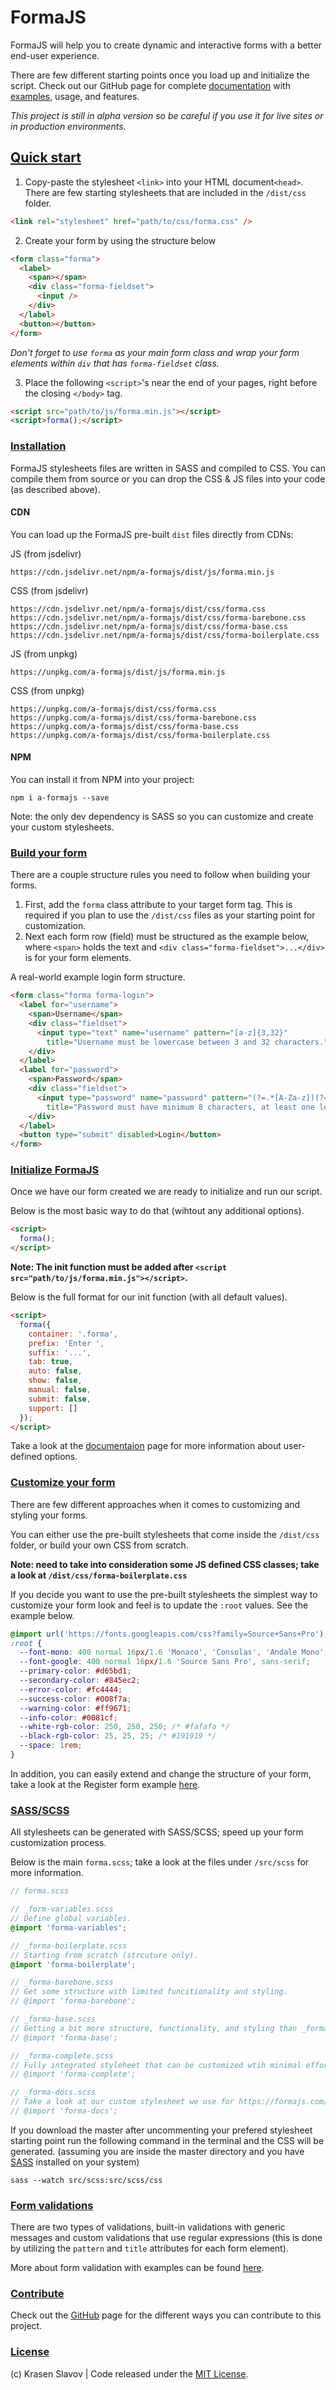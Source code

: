 # FormaJS

FormaJS will help you to create dynamic and interactive forms with a better end-user experience.

There are few different starting points once you load up and initialize the script. Check out our GitHub page for complete [documentation](https://formajs.com/) with [examples](https://formajs.com/examples/index.html), usage, and features.

*This project is still in alpha version so be careful if you use it for live sites or in production environments.*

## [Quick start](https://formajs.com/index.html#usage)

1. Copy-paste the stylesheet `<link>` into your HTML document`<head>`. There are few starting stylesheets that are included in the `/dist/css` folder.

```html
<link rel="stylesheet" href="path/to/css/forma.css" />
```

2. Create your form by using the structure below 

```html
<form class="forma">
  <label>
    <span></span>
    <div class="forma-fieldset">
      <input />
    </div>
  </label>
  <button></button>
</form>
```

*Don't forget to use `forma` as your main form class and wrap your form elements within `div` that has `forma-fieldset` class.*

3. Place the following `<script>`'s near the end of your pages, right before the closing `</body>` tag.

```html
<script src="path/to/js/forma.min.js"></script>
<script>forma();</script>
```

### [Installation](https://formajs.com/index.html#installation)

FormaJS stylesheets files are written in SASS and compiled to CSS. You can compile them from source or you can drop the CSS & JS files into your code (as described above).

#### CDN

You can load up the FormaJS pre-built `dist` files directly from CDNs:

JS (from jsdelivr)

    https://cdn.jsdelivr.net/npm/a-formajs/dist/js/forma.min.js

CSS (from jsdelivr)

    https://cdn.jsdelivr.net/npm/a-formajs/dist/css/forma.css
    https://cdn.jsdelivr.net/npm/a-formajs/dist/css/forma-barebone.css
    https://cdn.jsdelivr.net/npm/a-formajs/dist/css/forma-base.css
    https://cdn.jsdelivr.net/npm/a-formajs/dist/css/forma-boilerplate.css

JS (from unpkg)

    https://unpkg.com/a-formajs/dist/js/forma.min.js

CSS (from unpkg)

    https://unpkg.com/a-formajs/dist/css/forma.css
    https://unpkg.com/a-formajs/dist/css/forma-barebone.css
    https://unpkg.com/a-formajs/dist/css/forma-base.css
    https://unpkg.com/a-formajs/dist/css/forma-boilerplate.css

#### NPM

You can install it from NPM into your project:

    npm i a-formajs --save

Note: the only dev dependency is SASS so you can customize and create your custom stylesheets.

### [Build your form](https://formajs.com/index.html#structure)

There are a couple structure rules you need to follow when building your forms. 

1. First, add the `forma` class attribute to your target form tag. This is required if you plan to use the `/dist/css` files as your starting point for customization.
2. Next each form row (field) must be structured as the example below, where `<span>` holds the text and `<div class="forma-fieldset">...</div>` is for your form elements.

A real-world example login form structure.

```html
<form class="forma forma-login">
  <label for="username">
    <span>Username</span>
    <div class="fieldset">
      <input type="text" name="username" pattern="[a-z]{3,32}" 
        title="Username must be lowercase between 3 and 32 characters." required />
    </div>
  </label>
  <label for="password">
    <span>Password</span>
    <div class="fieldset">
      <input type="password" name="password" pattern="(?=.*[A-Za-z])(?=.*\d)[A-Za-z\d]{8,}" 
        title="Password must have minimum 8 characters, at least one letter and one number" required />
    </div>
  </label>
  <button type="submit" disabled>Login</button>
</form>
```

### [Initialize FormaJS](https://formajs.com/index.html#options)

Once we have our form created we are ready to initialize and run our script. 

Below is the most basic way to do that (wihtout any additional options). 

```html
<script>
  forma();
</script>
```

**Note: The init function must be added after `<script src="path/to/js/forma.min.js"></script>`.**

Below is the full format for our init function (with all default values). 

```html
<script>
  forma({
    container: '.forma',
    prefix: 'Enter ',
    suffix: '...',
    tab: true,
    auto: false,
    show: false,
    manual: false,
    submit: false,
    support: []
  });
</script>
```

Take a look at the [documentaion](https://formajs.com/index.html#options) page for more information about user-defined options.

### [Customize your form](https://formajs.com/index.html#style)

There are few different approaches when it comes to customizing and styling your forms.

You can either use the pre-built stylesheets that come inside the `/dist/css` folder, or build your own CSS from scratch.

**Note: need to take into consideration some JS defined CSS classes; take a look at `/dist/css/forma-boilerplate.css`**

If you decide you want to use the pre-built stylesheets the simplest way to customize your form look and feel is to update the `:root` values. See the example below.

```css
@import url('https://fonts.googleapis.com/css?family=Source+Sans+Pro');
:root {
  --font-mono: 400 normal 16px/1.6 'Monaco', 'Consolas', 'Andale Mono', 'Ubuntu Mono', monospace;
  --font-google: 400 normal 16px/1.6 'Source Sans Pro', sans-serif;
  --primary-color: #d65bd1;
  --secondary-color: #845ec2;
  --error-color: #fc4444;
  --success-color: #008f7a;
  --warning-color: #ff9671;
  --info-color: #0081cf;
  --white-rgb-color: 250, 250, 250; /* #fafafa */
  --black-rgb-color: 25, 25, 25; /* #191919 */
  --space: 1rem;
}
``` 

In addition, you can easily extend and change the structure of your form, take a look at the Register form example [here](https://formajs.com/examples/register.html). 

### [SASS/SCSS](https://formajs.com/scss.html)

All stylesheets can be generated with SASS/SCSS; speed up your form customization process.

Below is the main `forma.scss`; take a look at the files under `/src/scss` for more information. 

```scss
// forma.scss

// _form-variables.scss
// Define global variables.
@import 'forma-variables';

// _forma-boilerplate.scss
// Starting from scratch (strcuture only).
@import 'forma-boilerplate';

// _forma-barebone.scss
// Get some structure with limited funcitionality and styling.
// @import 'forma-barebone';

// _forma-base.scss 
// Getting a bit more structure, functionality, and styling than _forma-barebone.scss.
// @import 'forma-base';

// _forma-complete.scss
// Fully integrated styleheet that can be customized wtih minimal effort and modification.
// @import 'forma-complete';

// _forma-docs.scss
// Take a look at our custom stylesheet we use for https://formajs.com/
// @import 'forma-docs';
```

If you download the master after uncommenting your prefered stylesheet starting point run the following command in the terminal and the CSS will be generated. (assuming you are inside the master directory and you have [SASS](https://sass-lang.com/install) installed on your system)

    sass --watch src/scss:src/scss/css

### [Form validations](https://formajs.com/index.html#validation)

There are two types of validations, built-in validations with generic messages and custom validations that use regular expressions (this is done by utilizing the `pattern` and `title` attributes for each form element).

More about form validation with examples can be found [here](https://formajs.com/index.html#validation).

### [Contribute](https://formajs.com/index.html#contribute)

Check out the [GitHub](https://formajs.com/index.html#contribute) page for the different ways you can contribute to this project.

### [License](https://formajs.com/index.html#license)

(c) Krasen Slavov | Code released under the [MIT License](https://opensource.org/licenses/MIT).